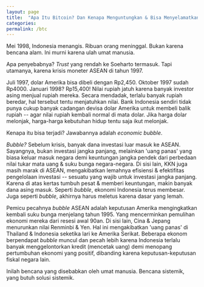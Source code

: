 ```yaml
---
layout: page
title:  "Apa Itu Bitcoin? Dan Kenapa Menguntungkan & Bisa Menyelamatkan Kita dari Krismon?"
categories:
permalink: /btc
---
```


Mei 1998, Indonesia menangis. Ribuan orang meninggal. Bukan karena bencana alam. Ini murni karena ulah umat manusia.

Apa penyebabnya? <em>Trust</em> yang rendah ke Soeharto termasuk. Tapi utamanya, karena krisis moneter ASEAN di tahun 1997.

Juli 1997, dolar Amerika bisa dibeli dengan Rp2,450. Oktober 1997 sudah Rp4000. Januari 1998? Rp15,400! Nilai rupiah jatuh karena banyak investor asing menjual rupiah mereka. Secara mendadak, terlalu banyak rupiah beredar, hal tersebut tentu menjatuhkan nilai. Bank Indonesia sendiri tidak punya cukup banyak cadangan devisa dolar Amerika untuk membeli balik rupiah -- agar nilai rupiah kembali normal di mata dolar. Jika harga dolar melonjak, harga-harga kebutuhan hidup tentu saja ikut melonjak.

Kenapa itu bisa terjadi? Jawabannya adalah <em>economic bubble</em>.

<em>Bubble?</em> Sebelum krisis, banyak dana investasi luar masuk ke ASEAN. Sayangnya, bukan investasi jangka panjang, melainkan 'uang panas' yang biasa keluar masuk negara demi keuntungan jangka pendek dari perbedaan nilai tukar mata uang & suku bunga negara-negara. Di sisi lain, KKN juga masih marak di ASEAN, mengakibatkan lemahnya efisiensi & efektifitas pengelolaan investasi -- sesuatu yang wajib untuk investasi jangka panjang. Karena di atas kertas tumbuh pesat & memberi keuntungan, makin banyak dana asing masuk. Seperti <em>bubble</em>, ekonomi Indonesia terus membesar. Juga seperti <em>bubble</em>, akhirnya harus meletus karena dasar yang lemah.

Pemicu pecahnya <em>bubble</em> ASEAN adalah keputusan Amerika mengingkatkan kembali suku bunga menjelang tahun 1995. Yang mencerminkan pemulihan ekonomi mereka dari resesi awal 90an. Di sisi lain, Cina & Jepang menurunkan nilai Renminbi & Yen. Hal ini mengakibatkan 'uang panas' di Thailand & Indonesia seketika lari ke Amerika Serikat. Beberapa ekonom berpendapat <em>bubble</em> muncul dan pecah lebih karena Indonesia terlalu banyak menggelontorkan kredit (mencetak uang) demi menopang pertumbuhan ekonomi yang positif, dibanding karena keputusan-keputusan fiskal negara lain.

Inilah bencana yang disebabkan oleh umat manusia. Bencana sistemik, yang butuh solusi sistemik.